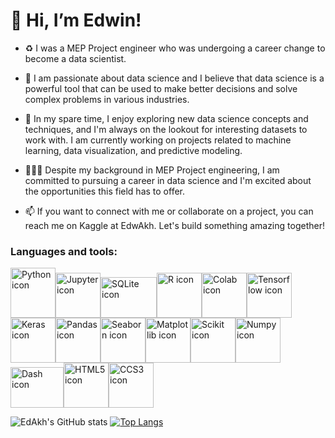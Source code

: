# 👋 Hi, I’m Edwin! 

- ♻️ I was a MEP Project engineer who was undergoing a career change to become a data scientist.

- 👀 I am passionate about data science and I believe that data science is a powerful tool that can be used to make better decisions and solve complex problems in various industries.

- 🌱 In my spare time, I enjoy exploring new data science concepts and techniques, and I'm always on the lookout for interesting datasets to work with. I am currently working on projects related to machine learning, data visualization, and predictive modeling.

- 👷🏾‍♂️ Despite my background in MEP Project engineering, I am committed to pursuing a career in data science and I'm excited about the opportunities this field has to offer.

- 📫 If you want to connect with me or collaborate on a project, you can reach me on Kaggle at EdwAkh. Let's build something amazing together!


### Languages and tools:

<img src="https://upload.wikimedia.org/wikipedia/commons/c/c3/Python-logo-notext.svg" alt="Python icon" width="72" height="80"><img src="https://upload.wikimedia.org/wikipedia/commons/3/38/Jupyter_logo.svg" alt="Jupyter icon" width="72" height="72"><img src="https://upload.wikimedia.org/wikipedia/commons/3/38/SQLite370.svg" alt="SQLite icon" width="90" height="65"><img src="https://www.r-project.org/logo/Rlogo.svg" alt="R icon" width="72" height="72"><img src="https://upload.wikimedia.org/wikipedia/commons/d/d0/Google_Colaboratory_SVG_Logo.svg" alt="Colab icon" width="72" height="72"><img src="https://upload.wikimedia.org/wikipedia/commons/2/2d/Tensorflow_logo.svg" alt="Tensorflow icon" width="72" height="72"><img src="https://upload.wikimedia.org/wikipedia/commons/a/ae/Keras_logo.svg" alt="Keras icon" width="72" height="72"><img src="https://upload.wikimedia.org/wikipedia/commons/2/22/Pandas_mark.svg" alt="Pandas icon" width="72" height="72"><img src="https://seaborn.pydata.org/_images/logo-tall-lightbg.svg" alt="Seaborn icon" width="72" height="72"><img src="https://upload.wikimedia.org/wikipedia/commons/8/84/Matplotlib_icon.svg" alt="Matplotlib icon" width="72" height="72"><img src="https://upload.wikimedia.org/wikipedia/commons/0/05/Scikit_learn_logo_small.svg" alt="Scikit icon" width="72" height="72"><img src="https://upload.wikimedia.org/wikipedia/commons/3/31/NumPy_logo_2020.svg" alt="Numpy icon" width="72" height="72"><img src="https://s3-ap-southeast-1.amazonaws.com/homepage-media/wp-content/uploads/2022/01/14084051/python_dash.png" alt="Dash icon" width="85" height="65"><img src="https://upload.wikimedia.org/wikipedia/commons/6/61/HTML5_logo_and_wordmark.svg" alt="HTML5 icon" width="72" height="72"><img src="https://upload.wikimedia.org/wikipedia/commons/d/d5/CSS3_logo_and_wordmark.svg" alt="CCS3 icon" width="72" height="72">

![EdAkh's GitHub stats](https://github-readme-stats.vercel.app/api?username=EdAkh&show_icons=true&theme=radical)  [![Top Langs](https://github-readme-stats.vercel.app/api/top-langs/?username=EdAkh)](https://github.com/EdAkh/github-readme-stats)

<!---
EdAkh/EdAkh is a ✨ special ✨ repository because its `README.md` (this file) appears on your GitHub profile.
You can click the Preview link to take a look at your changes.
--->
